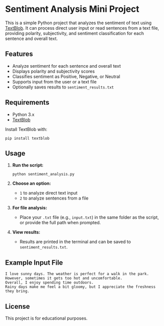 # Sentiment Analysis Mini Project

This is a simple Python project that analyzes the sentiment of text using [TextBlob](https://textblob.readthedocs.io/en/dev/). It can process direct user input or read sentences from a text file, providing polarity, subjectivity, and sentiment classification for each sentence and overall text.

## Features

- Analyze sentiment for each sentence and overall text
- Displays polarity and subjectivity scores
- Classifies sentiment as Positive, Negative, or Neutral
- Supports input from the user or a text file
- Optionally saves results to `sentiment_results.txt`

## Requirements

- Python 3.x
- [TextBlob](https://pypi.org/project/textblob/)

Install TextBlob with:
```
pip install textblob
```

## Usage

1. **Run the script:**
   ```
   python sentiment_analysis.py
   ```

2. **Choose an option:**
   - `1` to analyze direct text input
   - `2` to analyze sentences from a file

3. **For file analysis:**
   - Place your `.txt` file (e.g., `input.txt`) in the same folder as the script, or provide the full path when prompted.

4. **View results:**
   - Results are printed in the terminal and can be saved to `sentiment_results.txt`.

## Example Input File

```
I love sunny days. The weather is perfect for a walk in the park.
However, sometimes it gets too hot and uncomfortable.
Overall, I enjoy spending time outdoors.
Rainy days make me feel a bit gloomy, but I appreciate the freshness they bring.
```

## License

This project is for educational purposes.
